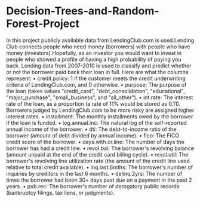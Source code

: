 # Decision-Trees-and-Random-Forest-Project
In this project publicly available data from LendingClub.com is used.Lending Club connects people who need money (borrowers) with people who have money 
(investors).Hopefully, as an investor you would want to invest in people who showed a profile of having a high probability of paying you back. 
Lending data from 2007-2010 is used to classify and predict whether or not the borrower paid back their loan in full. 
Here are what the columns represent:
  •	credit.policy: 1 if the customer meets the credit underwriting criteria of LendingClub.com, and 0 otherwise.
  •	purpose: The purpose of the loan (takes values "credit_card", "debt_consolidation", "educational", "major_purchase", "small_business", and "all_other").
  •	int.rate: The interest rate of the loan, as a proportion (a rate of 11% would be stored as 0.11). Borrowers judged by LendingClub.com to be more risky are assigned     higher interest rates.
  •	installment: The monthly installments owed by the borrower if the loan is funded.
  •	log.annual.inc: The natural log of the self-reported annual income of the borrower.
  •	dti: The debt-to-income ratio of the borrower (amount of debt divided by annual income).
  •	fico: The FICO credit score of the borrower.
  •	days.with.cr.line: The number of days the borrower has had a credit line.
  •	revol.bal: The borrower's revolving balance (amount unpaid at the end of the credit card billing cycle).
  •	revol.util: The borrower's revolving line utilization rate (the amount of the credit line used relative to total credit available).
  •	inq.last.6mths: The borrower's number of inquiries by creditors in the last 6 months.
  •	delinq.2yrs: The number of times the borrower had been 30+ days past due on a payment in the past 2 years.
  •	pub.rec: The borrower's number of derogatory public records (bankruptcy filings, tax liens, or judgments).

